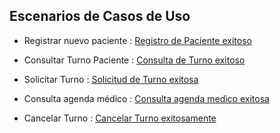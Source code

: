 ## Escenarios de Casos de Uso

+ Registrar nuevo paciente : [Registro de Paciente exitoso ](https://docs.google.com/spreadsheets/d/1JppaNiJZq1j6T8gtQmNvMoM_L4zvigEFMuU8hWyOWjs/edit?usp=sharing)


+ Consultar Turno Paciente : [Consulta de Turno exitoso](https://docs.google.com/spreadsheets/d/1JppaNiJZq1j6T8gtQmNvMoM_L4zvigEFMuU8hWyOWjs/edit?gid=1865994790#gid=1865994790)


+ Solicitar Turno : [Solicitud de Turno exitosa](https://docs.google.com/spreadsheets/d/1JppaNiJZq1j6T8gtQmNvMoM_L4zvigEFMuU8hWyOWjs/edit?gid=1795450939#gid=1795450939)


+ Consulta agenda médico : [Consulta agenda medico exitosa ](https://docs.google.com/spreadsheets/d/1JppaNiJZq1j6T8gtQmNvMoM_L4zvigEFMuU8hWyOWjs/edit?gid=1144269794#gid=1144269794)
   

+ Cancelar Turno : [Cancelar Turno exitosamente ](https://docs.google.com/spreadsheets/d/1JppaNiJZq1j6T8gtQmNvMoM_L4zvigEFMuU8hWyOWjs/edit?usp=sharing)








